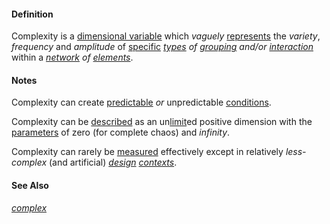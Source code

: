 #### Definition

Complexity is a [dimensional variable](https://github.com/gcassel/Modular-Organization-Terminology/blob/master/compound-terms/dimensional-variable.md) which *vaguely* [represents](https://github.com/gcassel/Modular-Organization-Terminology/blob/master/terms/represent.md) the *variety*, *frequency* and *amplitude* of [specific](https://github.com/gcassel/Modular-Organization-Terminology/blob/master/terms/specific.md) *[types](https://github.com/gcassel/Modular-Organization-Terminology/blob/master/terms/type.md) of [grouping](https://github.com/gcassel/Modular-Organization-Terminology/blob/master/terms/group.md) and/or [interaction](https://github.com/gcassel/Modular-Organization-Terminology/blob/master/terms/interaction.md)* within a *[network](https://github.com/gcassel/Modular-Organization-Terminology/blob/master/terms/network.md) of [elements](https://github.com/gcassel/Modular-Organization-Terminology/blob/master/terms/element.md)*.

#### Notes

Complexity can create [predictable](https://github.com/gcassel/Modular-Organizing-Terminology/blob/master/terms/predict.md) *or* unpredictable [conditions](https://github.com/gcassel/Modular-Organizing-Terminology/blob/master/terms/status.md).

Complexity can be [described](https://github.com/gcassel/Modular-Organization-Terminology/blob/master/terms/describe.md) as an un[limit](https://github.com/gcassel/Modular-Organization-Terminology/blob/master/terms/limit.md)ed positive dimension with the [parameters](https://github.com/gcassel/Modular-Organization-Terminology/blob/master/terms/parameter.md) of zero (for complete chaos) and *infinity*.

Complexity can rarely be [measured](https://github.com/gcassel/Modular-Organization-Terminology/blob/master/terms/measure.md) effectively except in relatively *less-complex* (and artificial) *[design](https://github.com/gcassel/Modular-Organization-Terminology/blob/master/terms/design.md) [contexts](https://github.com/gcassel/Modular-Organization-Terminology/blob/master/terms/context.md)*.

#### See Also

*[complex](https://github.com/gcassel/Modular-Organization-Terminology/blob/master/terms/complex.md)*
